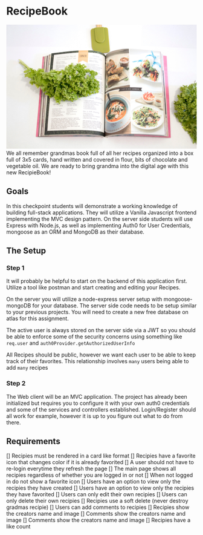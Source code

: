 # RecipeBook

![recipe](./recipe.jpg)
We all remember grandmas book full of all her recipes organized into a box full of 3x5 cards, hand written and covered in flour, bits of chocolate and vegetable oil. We are ready to bring grandma into the digital age with this new RecipieBook!

## Goals

In this checkpoint students will demonstrate a working knowledge of building full-stack applications. They will utilize a Vanilla Javascript frontend implementing the MVC design pattern. On the server side students will use Express with Node.js, as well as implementing Auth0 for User Credentials, mongoose as an ORM and MongoDB as their database.

## The Setup

### Step 1

It will probably be helpful to start on the backend of this application first. Utilize a tool like postman and start creating and editing your Recipes.

On the server you will utilize a node-express server setup with mongoose-mongoDB for your database. The server side code needs to be setup similar to your previous projects. You will need to create a new free database on atlas for this assignment.

The active user is always stored on the server side via a JWT so you should be able to enforce some of the security concerns using something like `req.user` and `auth0Provider.getAuthorizedUserInfo`

All Recipes should be public, however we want each user to be able to keep track of their favorites. This relationship involves `many` users being able to add `many` recipes

### Step 2

The Web client will be an MVC application. The project has already been initialized but requires you to configure it with your own auth0 credentials and some of the services and controllers established. Login/Register should all work for example, however it is up to you figure out what to do from there.

## Requirements

[] Recipies must be rendered in a card like format
[] Recipies have a favorite icon that changes color if it is already favorited
[] A user should not have to re-login everytime they refresh the page
[] The main page shows all recipies regardless of whether you are logged in or not
[] When not logged in do not show a favorite icon
[] Users have an option to view only the recipies they have created
[] Users have an option to view only the recipies they have favorited
[] Users can only edit their own recipies
[] Users can only delete their own recipies
[] Recipies use a soft delete (never destroy gradmas recipie)
[] Users can add comments to recipies
[] Recipies show the creators name and image
[] Comments show the creators name and image
[] Comments show the creators name and image
[] Recipies have a like count
